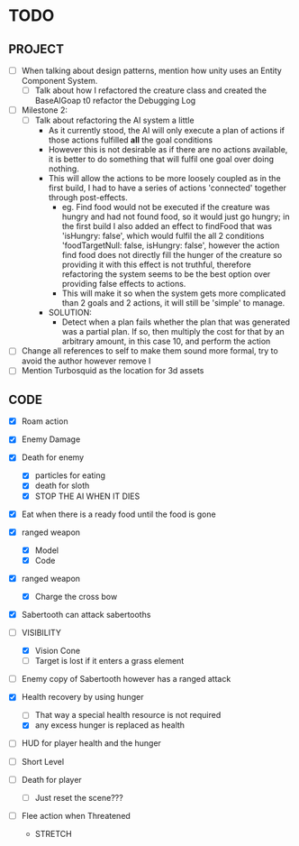 # TODO

## PROJECT
- [ ] When talking about design patterns, mention how unity uses an Entity Component System.
  - [ ] Talk about how I refactored the creature class and created the BaseAIGoap t0 refactor the Debugging Log
- [ ] Milestone 2:
  - [ ] Talk about refactoring the AI system a little
    - As it currently stood, the AI will only execute a plan of actions if those actions fulfilled **all** the goal conditions
    - However this is not desirable as if there are no actions available, it is better to do something that will fulfil one goal over doing nothing. 
    - This will allow the actions to be more loosely coupled as in the first build, I had to have a series of actions 'connected' together through post-effects.
      - eg. Find food would not be executed if the creature was hungry and had not found food, so it would just go hungry; in the first build I also added an effect to findFood that was 'isHungry: false', which would fulfil the all 2 conditions 'foodTargetNull: false, isHungry: false', however the action find food does not directly fill the hunger of the creature so providing it with this effect is not truthful, therefore refactoring the system seems to be the best option over providing false effects to actions. 
      - This will make it so when the system gets more complicated than 2 goals and 2 actions, it will still be 'simple' to manage.
    - SOLUTION:
      - Detect when a plan fails whether the plan that was generated was a partial plan. If so, then multiply the cost for that by an arbitrary amount, in this case 10, and perform the action
- [ ] Change all references to self to make them sound more formal, try to avoid the author however remove I
- [ ] Mention Turbosquid as the location for 3d assets

## CODE
- [x] Roam action
- [x] Enemy Damage
- [x] Death for enemy
  - [x] particles for eating
  - [x] death for sloth
  - [x] STOP THE AI WHEN IT DIES
- [x] Eat when there is a ready food until the food is gone
- [x] ranged weapon
  - [x] Model
  - [x] Code
- [x] ranged weapon
  - [x] Charge the cross bow
- [x] Sabertooth can attack sabertooths

- [ ] VISIBILITY
  - [x] Vision Cone
  - [ ] Target is lost if it enters a grass element
- [ ] Enemy copy of Sabertooth however has a ranged attack
- [x] Health recovery by using hunger
  - [ ] That way a special health resource is not required
  - [x] any excess hunger is replaced as health
- [ ] HUD for player health and the hunger
- [ ] Short Level
- [ ] Death for player
  - [ ] Just reset the scene???
- [ ] Flee action when Threatened 
  - STRETCH